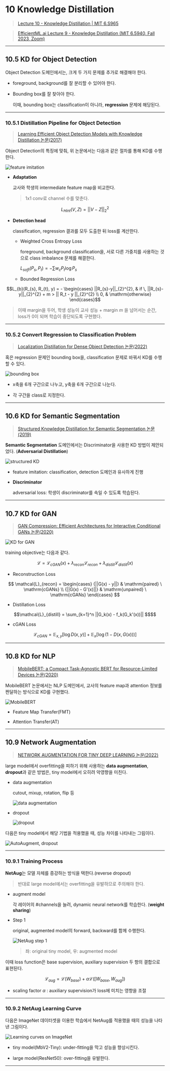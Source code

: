 # 10 Knowledge Distillation

> [Lecture 10 - Knowledge Distillation | MIT 6.S965](https://www.youtube.com/watch?v=tT9Lnt6stwA)

> [EfficientML.ai Lecture 9 - Knowledge Distillation (MIT 6.5940, Fall 2023, Zoom)](https://youtu.be/dSDW_c789zI)

---

## 10.5 KD for Object Detection

Object Detection 도메인에서는, 크게 두 가지 문제를 추가로 해결해야 한다.

- foreground, background를 잘 분리할 수 있어야 한다.

- Bounding box를 잘 찾아야 한다.

  이때, bounding box는 classification이 아니라, **regression** 문제에 해당된다.

---

### 10.5.1 Distillation Pipeline for Object Detection

> [Learning Efficient Object Detection Models with Knowledge Distillation 논문(2017)](https://proceedings.neurips.cc/paper_files/paper/2017/file/e1e32e235eee1f970470a3a6658dfdd5-Paper.pdf)

Object Detection의 특징에 맞춰, 위 논문에서는 다음과 같은 절차를 통해 KD를 수행한다.

![feature imitation](images/feature_imitation.png)

- **Adaptation**

  교사와 학생의 intermediate feature map을 비교한다.

  > 1x1 conv로 channel 수를 맞춘다.

```math
L_{Hint}(V, Z) = ||V-Z||_{2}^{2}
```
- **Detection head**

  classification, regression 결과를 모두 도출한 뒤 loss를 계산한다.

  - Weighted Cross Entropy Loss

    foreground, background classification을, 서로 다른 가중치를 사용하는 것으로 class imbalance 문제를 해결한다.

    $L_{soft}(P_{s}, P_{t}) = - \sum {w_c P_t \log P_s}$

  - Bounded Regression Loss

```math
L_{b}(R_{s}, R_{t}, y) = - \begin{cases} ||R_{s}-y||_{2}^{2}, & if \, ||R_{s}-y||_{2}^{2} + m > || R_t - y ||_{2}^{2} \\ 0, & \mathrm{otherwise} \end{cases}
```

> 이때 margin을 두어, 학생 성능이 교사 성능 + margin $m$ 을 넘어서는 순간, loss가 0이 되며 학습이 중단되도록 구현했다.

---

### 10.5.2 Convert Regression to Classification Problem

> [Localization Distillation for Dense Object Detection 논문(2022)](https://arxiv.org/abs/2102.12252)

혹은 regression 문제인 bounding box을, classification 문제로 바꿔서 KD를 수행할 수 있다.

![bounding box](images/bounding_box.png)

- x축을 6개 구간으로 나누고, y축을 6개 구간으로 나눈다.

- 각 구간을 class로 지정한다.

---

## 10.6 KD for Semantic Segmentation

> [Structured Knowledge Distillation for Semantic Segmentation 논문(2019)](https://openaccess.thecvf.com/content_CVPR_2019/papers/Liu_Structured_Knowledge_Distillation_for_Semantic_Segmentation_CVPR_2019_paper.pdf)

**Semantic Segmentation** 도메인에서는 Discriminator을 사용한 KD 방법이 제안되었다. (**Adversarial Distillation**)

![structured KD](images/structured_KD.png)

- feature imitation: classification, detection 도메인과 유사하게 진행

- **Discriminator**

  adversarial loss: 학생이 discriminator를 속일 수 있도록 학습된다.

---

## 10.7 KD for GAN

> [GAN Compression: Efficient Architectures for Interactive Conditional GANs 논문(2020)](https://arxiv.org/abs/2003.08936)

![KD for GAN](images/GAN_KD.png)

training objective는 다음과 같다.

```math
\mathcal{L} = \mathcal{L}_{cGAN}(x) + \lambda_{recon} \mathcal{L}_{recon} + \lambda_{distill} \mathcal{L}_{distill}(x)
```

- Reconstruction Loss

$$ \mathcal{L}_{recon} = \begin{cases} {||G(x) - y||} & \mathrm{paired} \ \mathrm{cGANs} \\ {||G(x) - G'(x)||} & \mathrm{unpaired} \ \mathrm{cGANs} \end{cases} $$

- Distillation Loss

```math
\mathcal{L}_{distill} = \sum_{k=1}^n ||G_k(x) - f_k(G_k'(x))|| $$
```

- cGAN Loss

```math
\mathcal{L}_{cGAN} = \mathbb{E}_{x,y}[\log D(x,y)] + \mathbb{E}_x[\log (1- D(x, G(x)))]
```

---

## 10.8 KD for NLP

> [MobileBERT: a Compact Task-Agnostic BERT for Resource-Limited Devices 논문(2020)](https://arxiv.org/abs/2004.02984)

MobileBERT 논문에서는 NLP 도메인에서, 교사의 feature map과 attention 정보를 쩐달하는 방식으로 KD를 구현했다.

![MobileBERT](images/NLP_KD.png)

- Feature Map Transfer(FMT)

- Attention Transfer(AT)

---

## 10.9 Network Augmentation

> [NETWORK AUGMENTATION FOR TINY DEEP LEARNING 논문(2022)](https://arxiv.org/pdf/2110.08890.pdf)

large model에서 overfitting을 피하기 위해 사용하는 **data augmentation**, **dropout**과 같은 방법은, tiny model에서 오히려 악영향을 미친다.

- data augmentation

  cutout, mixup, rotation, flip 등

  ![data augmentation](images/data_augmentation.png)

- dropout

  ![dropout](images/dropout.png)

다음은 tiny model에서 해당 기법을 적용했을 때, 성능 차이를 나타내는 그림이다.

![AutoAugment, dropout](images/data_augment_dropout_compare.png)

---

### 10.9.1 Training Process

**NetAug**는 모델 자체를 증강하는 방식을 택한다.(reverse dropout)

> 반대로 large model에서는 overfitting을 유발하므로 주의해야 한다.

- augment model

  각 레이어의 \#channels을 늘려, dynamic neural network를 학습한다. (**weight sharing**)

- Step 1

  original, augmented model의 forward, backward를 함께 수행한다.

  ![NetAug step 1](https://github.com/erectbranch/MIT-Efficient-AI/blob/master/2022/lec10/summary02/images/NetAug_step1.png)

  > 좌: original tiny model, 우: augmented model

이때 loss function은 base supervision, auxiliary supervision 두 항의 결합으로 표현된다. 

```math
{\mathcal{L}}_{aug} = {\mathcal{L}}(W_{base}) + {\alpha}{\mathcal{L}}([W_{base}, W_{aug}])
```

- scaling factor $\alpha$ : auxiliary supervision가 loss에 미치는 영향을 조절

---

### 10.9.2 NetAug Learning Curve

다음은 ImageNet 데이터셋을 이용한 학습에서 NetAug를 적용했을 때의 성능을 나타낸 그림이다.

![Learning curves on ImageNet](images/NetAug_ImageNet_Learning_curve.png)

- tiny model(MbV2-Tiny): under-fitting을 막고 성능을 향상시킨다.

- large model(ResNet50): over-fitting을 유발한다.

---